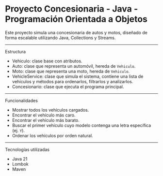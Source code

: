 # Proyecto Concesionaria - Java - Programación Orientada a Objetos

Este proyecto simula una concesionaria de autos y motos, diseñado de forma escalable utilizando Java, Collections y Streams.

---

Estructura

- Vehiculo: clase base con atributos.
- Auto: clase que representa un automóvil, hereda de `Vehiculo`.
- Moto: clase que representa una moto, hereda de `Vehiculo`.
- VehicleService: clase que simula el sistema, contiene una lista de vehículos y métodos para ordenarlos, filtrarlos y analizarlos.
- Concesionario: clase que ejecuta el programa principal.

---

Funcionalidades

- Mostrar todos los vehículos cargados.
- Encontrar el vehículo más caro.
- Encontrar el vehículo más barato.
- Buscar el primer vehículo cuyo modelo contenga una letra específica (ej. `Y`).
- Ordenar los vehículos por orden natural.

---

Tecnologías utilizadas

- Java 21
- Lombok
- Maven
